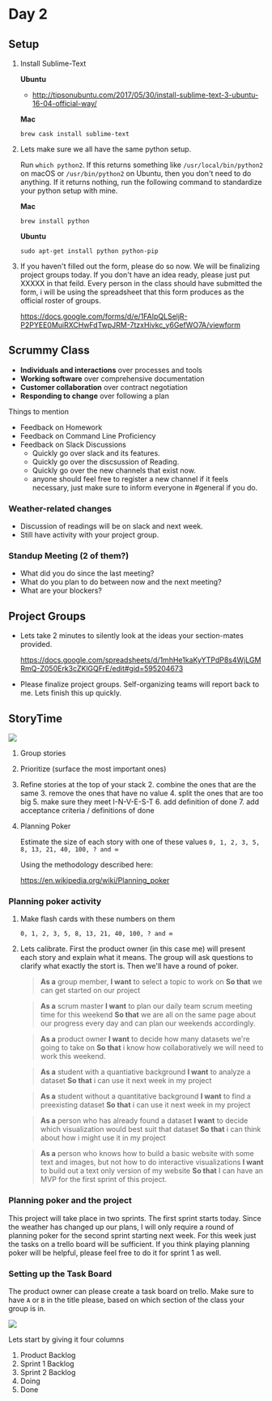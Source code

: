 # Day 2

## Setup

1. Install Sublime-Text
	
	**Ubuntu**
	
	* http://tipsonubuntu.com/2017/05/30/install-sublime-text-3-ubuntu-16-04-official-way/
	
	**Mac**
	
	```
	brew cask install sublime-text
	```

2. Lets make sure we all have the same python setup.

	Run `which python2`.	If this returns something like `/usr/local/bin/python2` on macOS or `/usr/bin/python2` on Ubuntu, then you don't need to do anything. If it returns nothing, run the following command to standardize your python setup with mine.
	
	**Mac**

	`brew install python`
	
	**Ubuntu**

	`sudo apt-get install python python-pip`

3. If you haven't filled out the form, please do so now. We will be finalizing project groups today. If you don't have an idea ready, please just put XXXXX in that feild. Every person in the class should have submitted the form, i will be using the spreadsheet that this form produces as the official roster of groups.
	
	https://docs.google.com/forms/d/e/1FAIpQLSeljR-P2PYEE0MuiRXCHwFdTwpJRM-7tzxHivkc_y6GefWO7A/viewform
	
## Scrummy Class

* **Individuals and interactions** over processes and tools
* **Working software** over comprehensive documentation
* **Customer collaboration** over contract negotiation
* **Responding to change** over following a plan

Things to mention

* Feedback on Homework
* Feedback on Command Line Proficiency
* Feedback on Slack Discussions
	* Quickly go over slack and its features.
	* Quickly go over the discsussion of Reading.
	* Quickly go over the new channels that exist now.
	* anyone should feel free to register a new channel if it feels necessary, just make sure to inform everyone in #general if you do.

### Weather-related changes

* Discussion of readings will be on slack and next week.
* Still have activity with your project group.

### Standup Meeting (2 of them?)

* What did you do since the last meeting?
* What do you plan to do between now and the next meeting?
* What are your blockers?

## Project Groups

* Lets take 2 minutes to silently look at the ideas your section-mates provided. 	

	https://docs.google.com/spreadsheets/d/1mhHe1kaKyYTPdP8s4WjLGMRmQ-Z050Erk3cZKlGQFrE/edit#gid=595204673

* Please finalize project groups. Self-organizing teams will report back to me. Lets finish this up quickly.

## StoryTime

![](https://www.evernote.com/shard/s150/sh/1d24b8ec-6fb2-468c-9d0d-d2330d637016/92fe55b72922033d/res/f26ac4e6-0f80-48ad-9faf-730f47e2e08f/skitch.png)

1. Group stories
2. Prioritize (surface the most important ones)
3. Refine stories at the top of your stack
	2. combine the ones that are the same
	3. remove the ones that have no value
	4. split the ones that are too big
	5. make sure they meet I-N-V-E-S-T
	6. add definition of done
	7. add acceptance criteria / definitions of done
4. Planning Poker 

 	Estimate the size of each story with one of these values
 	`0, 1, 2, 3, 5, 8, 13, 21, 40, 100, ? and ∞`
 	
 	Using the methodology described here:
 	
 	https://en.wikipedia.org/wiki/Planning_poker

### Planning poker activity

1. Make flash cards with these numbers on them

 	`0, 1, 2, 3, 5, 8, 13, 21, 40, 100, ? and ∞`
 	
2. Lets calibrate. First the product owner (in this case me) will present each story and explain what it means. The group will ask questions to clarify what exactly the stort is. Then we'll have a round of poker.

	> **As a** group member, 
	> **I want** to select a topic to work on
	> **So that** we can get started on our project
	
	> **As a** scrum master
	> **I want** to plan our daily team scrum meeting time for this weekend
	> **So that** we are all on the same page about our progress every day and can plan our weekends accordingly.
	
	> **As a** product owner
	> **I want** to decide how many datasets we're going to take on
	> **So that** i know how collaboratively we will need to work this weekend.
	
	> **As a** student with a quantiative background
	> **I want** to analyze a dataset
	> **So that** i can use it next week in my project
	
	> **As a** student without a quantitative background
	> **I want** to find a preexisting dataset
	> **So that** i can use it next week in my project
	
	> **As a** person who has already found a dataset
	> **I want** to decide which visualization would best suit that dataset
	> **So that** i can think about how i might use it in my project

	> **As a** person who knows how to build a basic website with some text and images, but not how to do interactive visualizations
	> **I want** to build out a text only version of my website
	> **So that** I can have an MVP for the first sprint of this project.

### Planning poker and the project

This project will take place in two sprints. The first sprint starts today. Since the weather has changed up our plans, I will only require a round of planning poker for the second sprint starting next week. For this week just the tasks on a trello board will be sufficient. If you think playing planning poker will be helpful, please feel free to do it for sprint 1 as well.

### Setting up the Task Board

The product owner can please create a task board on trello. Make sure to have `A` or `B` in the title please, based on which section of the class your group is in.

![](https://www.evernote.com/shard/s150/sh/0178d7c6-d25c-4baa-925c-e71af59dd284/7bf5da77508dffc2/res/ae4da294-3fe2-4838-9091-6205dcc7906a/skitch.png?resizeSmall&width=200)

Lets start by giving it four columns

1. Product Backlog
2. Sprint 1 Backlog
3. Sprint 2 Backlog
4. Doing
5. Done
